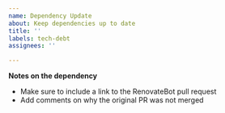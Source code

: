 ```yaml
---
name: Dependency Update
about: Keep dependencies up to date
title: ''
labels: tech-debt
assignees: ''

---
```


**Notes on the dependency**

- Make sure to include a link to the RenovateBot pull request
- Add comments on why the original PR was not merged
